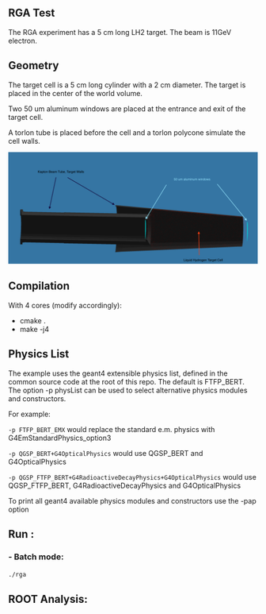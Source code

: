 ## RGA Test

The RGA experiment has a 5 cm long LH2 target. The beam is 11GeV electron.


## Geometry

The target cell is a 5 cm long cylinder with a 2 cm diameter. 
The target is placed in the center of the world volume. 

Two 50 um aluminum windows are placed at the entrance and exit of the target cell.

A torlon tube is placed before the cell and a torlon polycone simulate the cell walls.


![RGA](rga_description.png)


## Compilation

With 4 cores (modify accordingly):

 - cmake .
 - make -j4


## Physics List

The example uses the geant4 extensible physics list, defined in the common source code at the root of this repo. 
The default is FTFP_BERT.
The option -p physList can be used to select alternative physics modules and constructors.

For example:


`-p FTFP_BERT_EMX`  would replace the standard e.m. physics with G4EmStandardPhysics_option3

`-p QGSP_BERT+G4OpticalPhysics` would use QGSP_BERT and G4OpticalPhysics

`-p QGSP_FTFP_BERT+G4RadioactiveDecayPhysics+G4OpticalPhysics` would use QGSP_FTFP_BERT, G4RadioactiveDecayPhysics and G4OpticalPhysics


To print all geant4 available physics modules and constructors use the -pap option
 
## Run :

### - Batch mode:

`./rga`

## ROOT Analysis:
